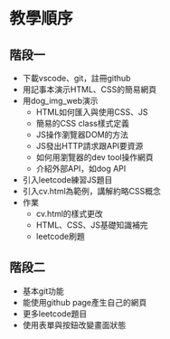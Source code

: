 # 教學順序

## 階段一
* 下載vscode、git，註冊github
* 用記事本演示HTML、CSS的簡易網頁
* 用dog_img_web演示
	* HTML如何匯入與使用CSS、JS
	* 簡易的CSS class樣式定義
	* JS操作瀏覽器DOM的方法
	* JS發出HTTP請求跟API要資源
	* 如何用瀏覽器的dev tool操作網頁
	* 介紹外部API，如dog API
* 引入leetcode練習JS題目
* 引入cv.html為範例，講解約略CSS概念
* 作業
	* cv.html的樣式更改
	* HTML、CSS、JS基礎知識補完
	* leetcode刷題

## 階段二
* 基本git功能
* 能使用github page產生自己的網頁
* 更多leetcode題目
* 使用表單與按鈕改變畫面狀態